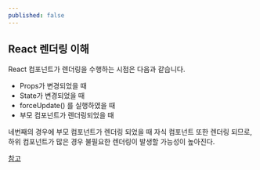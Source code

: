 ```yaml
---
published: false
---
```

## React 렌더링 이해 
React 컴포넌트가 렌더링을 수행하는 시점은 다음과 같습니다.

- Props가 변경되었을 때
- State가 변경되었을 때
- forceUpdate() 를 실행하였을 때
- 부모 컴포넌트가 렌더링되었을 때

네번째의 경우에 부모 컴포넌트가 렌더링 되었을 때 자식 컴포넌트 또한 렌더링 되므로,
하위 컴포넌트가 많은 경우 불필요한 렌더링이 발생할 가능성이 높아진다.

[참고](https://ko.reactjs.org/docs/conditional-rendering.html)